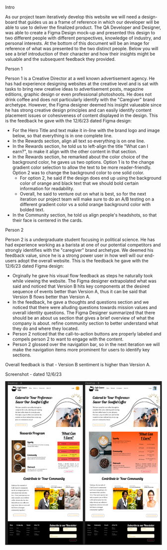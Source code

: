 Intro

As our project team iteratively develop this website we will need a design-board that guides us as a frame of reference in which our developer will be able to use to deliver the finalized product. The QA Developer and Designer, was able to create a Figma Design mock-up and presented this design to two different people with different perspectives, knowledge of industry, and personal interests. At the bottom of this document will be an image for reference of what was presented to the two distinct people. Below you will see a brief introduction of their character and how their insights might be valuable and the subsequent feedback they provided.

Person 1

Person 1 is a Creative Director at a well known advertisement agency. He has had experience designing websites at the creative level and is sat with tasks to bring new creative ideas to advertisement posts, magazine editions, graphic design or even professional photoshoots. He does not drink coffee and does not particularly identify with the "Caregiver" brand archetype. However, the Figma designer deemed his insight valueable since he has strong creative design principles and can easily identify content placement issues or cohesiveness of content displayed in the design. This is the feedback he gave with the 12/6/23 dated Figma design:
- For the Hero Title and text make it in-line with the brand logo and image below, so that everything is in one complete line.
- In the Rewards section, align all text so everything is on one line.
- In the Rewards section, he told us to left-align the title "What can I earn?", to make it align with the other content in that section.
- In the Rewards section, he remarked about the color choice of the background color, he gaves us two options. Option 1 is to the change gradient color selection to allow the text to be more reader-friendly. Option 2 was to change the background color to one solid color. 
    - For option 2, he said if the design does end up using the background color of orange and black text that we should bold certain information for readability.
    - Overall, he said to venture out on what is best, so for the next iteration our project team will make sure to do an A/B testing on a different gradient color vs a solid orange background color with bolded text.
- In the Community section, he told us align people's headshots, so that their face is centered in the cards.

Person 2

Person 2 is a undergraduate student focusing in political science. He has had experience working as a barista at one of our potential competitors and strongly identifies with the "caregiver" brand archetype. We deemed his feedback value, since he is a strong power user in how well will our end-users adopt the overall website. This is the feedback he gave with the 12/6/23 dated Figma design:
- Orginally he gave his visual flow feedback as steps he naturally took while viewing the website. The Figma designer extrapolated what was said and noticed that Version B hits key components at the desired sequence of events better than Version A, thus it can be said that Version B flows better than Version A.
- In the feedback, he gave a thoughts and questions section and we noticed that there were alluding questions towards mission values and overall identity questions. The Figma Designer summarized that there should be an about us section that gives a brief overview of what the company is about.
refine community section to better understand what they do and where they located.
- Person 2 noticed that the call-to-action buttons are properly labeled and compels person 2 to want to engage with the content.
- Person 2 glossed over the navigation bar, so in the next iteration we will make the navigation items more prominent for users to identify key sections.

Overall feedback is that - Version B sentiment is higher than Version A.

Screenshot - dated 12/6/23

![Screenshot of Figma Design dated 12/6/23](./Figma_design1_sc.png)
